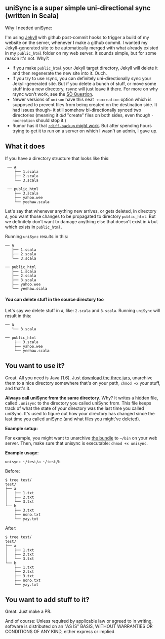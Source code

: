 ## uniSync is a super simple uni-directional sync <br>(written in Scala)

Why I needed uniSync:

I'm using [Jekyll](http://jekyllrb.com/) with github post-commit hooks to trigger a build of my website on the server, whenever I make a github commit. I wanted my Jekyll-generated site to be automatically merged with what already existed in my `public_html` folder on my web server. It sounds simple, but for some reason it's not. Why?:

- If you make `public_html` your Jekyll target directory, Jekyll will delete it and then regenerate the new site into it. Ouch.
- If you try to use rsync, you can definitely uni-directionally sync your Jekyll-generated site. But if you delete a bunch of stuff, or move some stuff into a new directory, rsync will just leave it there. For more on why rsync won't work, see the [SO Question](http://unix.stackexchange.com/questions/76739/rsync-delete-files-on-receiving-side-that-were-deleted-on-sending-side-but-do).
- Newer versions of `unison` have this neat `-nocreation` option which is supposed to prevent files from being created on the destination side. It had issues though- it still somehow bi-directionally synced two directories (meaning it _did_ "create" files on both sides, even though `-nocreation` should stop it.)
- Rumor has it that [`rdiff-backup` might work](http://unix.stackexchange.com/a/76769/39678). But after spending hours trying to get it to run on a server on which I wasn't an admin, I gave up.

## What it does

If you have a directory structure that looks like this:

     ── A
        ├── 1.scala
        ├── 2.scala
        └── 3.scala

     ── public_html
        ├── 3.scala
        ├── yahoo.wee
        └── yeehaw.scala


Let's say that whenever anything new arrives, or gets deleted, in directory `A`, you want those changes to be propagated to directory `public_html`. But we definitely don't want to damage anything else that doesn't exist in `A` but which exists in `public_html`.

Running `uniSync` results in this:

    ── A
       ├── 1.scala
       ├── 2.scala
       └── 3.scala

    ── public_html
       ├── 1.scala
       ├── 2.scala
       ├── 3.scala
       ├── yahoo.wee
       └── yeehaw.scala

#### You can delete stuff in the source directory too

Let's say we delete stuff in `A`, like: `2.scala` and `3.scala`. Running `uniSync` will result in this:

    ── A
       └── 3.scala

    ── public_html
        ├── 3.scala
        ├── yahoo.wee
        └── yeehaw.scala

## You want to use it?

Great. All you need is Java (1.6). Just [download the three jars](https://github.com/heathermiller/unisync/blob/master/unisync.zip?raw=true), unarchive them to a nice directory somewhere that's on your path, `chmod +x` your stuff, and that's it.

**Always call uniSync from the same directory**. Why? It writes a hidden file, called `.unisync` to the directory you called uniSync from. This file keeps track of what the state of your directory was the last time you called uniSync. It's used to figure out how your directory has changed since the last time you called uniSync (and what files you might've deleted).

**Example setup:**

For example, you might want to unarchive [the bundle](https://github.com/heathermiller/unisync/blob/master/unisync.zip?raw=true) to `~/bin` on your web server. Then, make sure that unisync is executable: `chmod +x unisync`.

**Example usage:**

    unisync ~/test/a ~/test/b

Before:

    $ tree test/
    test/
    ├── a
    │   ├── 1.txt
    │   ├── 2.txt
    │   └── 3.txt
    └── b
        ├── 3.txt
        ├── nono.txt
        └── yay.txt

After:

    $ tree test/
    test/
    ├── a
    │   ├── 1.txt
    │   ├── 2.txt
    │   └── 3.txt
    └── b
        ├── 1.txt
        ├── 2.txt
        ├── 3.txt
        ├── nono.txt
        └── yay.txt

## You want to add stuff to it?

Great. Just make a PR.

And of course: Unless required by applicable law or agreed to in writing, software
is distributed on an "AS IS" BASIS,
WITHOUT WARRANTIES OR CONDITIONS OF ANY KIND, either express or implied.